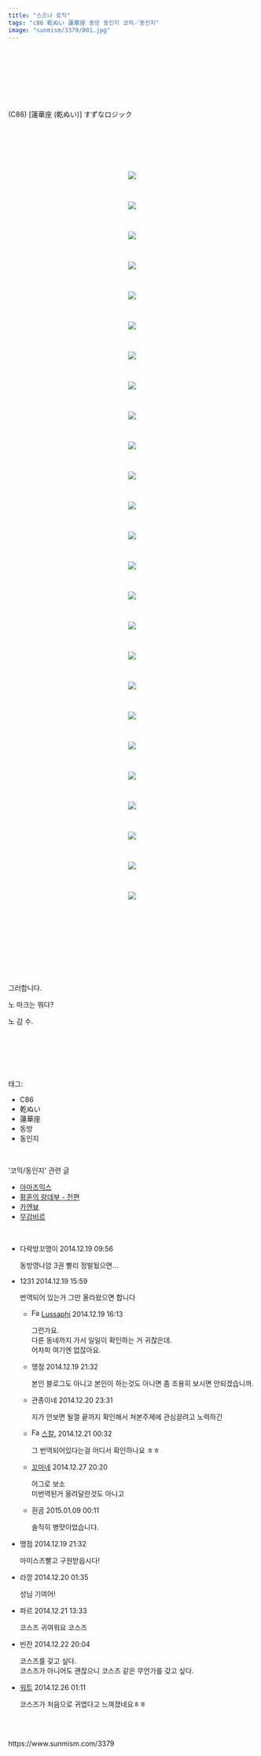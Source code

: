 ```yaml
---
title: "스즈나 로직"
tags: "c86 乾ぬい 蓮華座 동방 동인지 코믹／동인지"
image: "sunmism/3379/001.jpg"
---
```

<div class="article">
<div class="jb-article"><div class="tt_article_useless_p_margin"><p><br/></p><p><br/></p><p><br/></p><p><br/></p><p>(C86) [蓮華座 (乾ぬい)] すずなロジック</p><p><br/></p><p><br/></p><p><br/></p><p style="text-align: center; clear: none; float: none;"><span class="imageblock" style="display:inline-block;width:740px;;height:auto;max-width:100%"><img src="{{ site.nasurl }}/sunmism/3379/001.jpg"/></span></p><p><br/></p><p></p><p style="text-align: center; clear: none; float: none;"><span class="imageblock" style="display:inline-block;width:720px;;height:auto;max-width:100%"><img src="{{ site.nasurl }}/sunmism/3379/002.jpg"/></span></p><p><br/></p><p style="text-align: center; clear: none; float: none;"><span class="imageblock" style="display:inline-block;width:720px;;height:auto;max-width:100%"><img src="{{ site.nasurl }}/sunmism/3379/003.jpg"/></span></p><p><br/></p><p style="text-align: center; clear: none; float: none;"><span class="imageblock" style="display:inline-block;width:720px;;height:auto;max-width:100%"><img src="{{ site.nasurl }}/sunmism/3379/004.jpg"/></span></p><p><br/></p><p style="text-align: center; clear: none; float: none;"><span class="imageblock" style="display:inline-block;width:720px;;height:auto;max-width:100%"><img src="{{ site.nasurl }}/sunmism/3379/005.jpg"/></span></p><p><br/></p><p style="text-align: center; clear: none; float: none;"><span class="imageblock" style="display:inline-block;width:720px;;height:auto;max-width:100%"><img src="{{ site.nasurl }}/sunmism/3379/006.jpg"/></span></p><p><br/></p><p style="text-align: center; clear: none; float: none;"><span class="imageblock" style="display:inline-block;width:720px;;height:auto;max-width:100%"><img src="{{ site.nasurl }}/sunmism/3379/007.jpg"/></span></p><p><br/></p><p style="text-align: center; clear: none; float: none;"><span class="imageblock" style="display:inline-block;width:720px;;height:auto;max-width:100%"><img src="{{ site.nasurl }}/sunmism/3379/008.jpg"/></span></p><p><br/></p><p style="text-align: center; clear: none; float: none;"><span class="imageblock" style="display:inline-block;width:720px;;height:auto;max-width:100%"><img src="{{ site.nasurl }}/sunmism/3379/009.jpg"/></span></p><p><br/></p><p style="text-align: center; clear: none; float: none;"><span class="imageblock" style="display:inline-block;width:720px;;height:auto;max-width:100%"><img src="{{ site.nasurl }}/sunmism/3379/010.jpg"/></span></p><p><br/></p><p style="text-align: center; clear: none; float: none;"><span class="imageblock" style="display:inline-block;width:720px;;height:auto;max-width:100%"><img src="{{ site.nasurl }}/sunmism/3379/011.jpg"/></span></p><p><br/></p><p style="text-align: center; clear: none; float: none;"><span class="imageblock" style="display:inline-block;width:720px;;height:auto;max-width:100%"><img src="{{ site.nasurl }}/sunmism/3379/012.jpg"/></span></p><p><br/></p><p style="text-align: center; clear: none; float: none;"><span class="imageblock" style="display:inline-block;width:720px;;height:auto;max-width:100%"><img src="{{ site.nasurl }}/sunmism/3379/013.jpg"/></span></p><p><br/></p><p style="text-align: center; clear: none; float: none;"><span class="imageblock" style="display:inline-block;width:720px;;height:auto;max-width:100%"><img src="{{ site.nasurl }}/sunmism/3379/014.jpg"/></span></p><p><br/></p><p style="text-align: center; clear: none; float: none;"><span class="imageblock" style="display:inline-block;width:720px;;height:auto;max-width:100%"><img src="{{ site.nasurl }}/sunmism/3379/015.jpg"/></span></p><p><br/></p><p style="text-align: center; clear: none; float: none;"><span class="imageblock" style="display:inline-block;width:720px;;height:auto;max-width:100%"><img src="{{ site.nasurl }}/sunmism/3379/016.jpg"/></span></p><p><br/></p><p style="text-align: center; clear: none; float: none;"><span class="imageblock" style="display:inline-block;width:720px;;height:auto;max-width:100%"><img src="{{ site.nasurl }}/sunmism/3379/017.jpg"/></span></p><p><br/></p><p style="text-align: center; clear: none; float: none;"></p><p><span class="imageblock" style="display:inline-block;width:720px;text-align: center; font-size: 9pt; line-height: 1.5;;height:auto;max-width:100%"><img src="{{ site.nasurl }}/sunmism/3379/018.jpg"/></span></p><p><br/></p><p style="text-align: center; clear: none; float: none;"><span class="imageblock" style="display:inline-block;width:720px;;height:auto;max-width:100%"><img src="{{ site.nasurl }}/sunmism/3379/019.jpg"/></span></p><p><br/></p><p style="text-align: center; clear: none; float: none;"><span class="imageblock" style="display:inline-block;width:720px;;height:auto;max-width:100%"><img src="{{ site.nasurl }}/sunmism/3379/020.jpg"/></span></p><p><br/></p><p style="text-align: center; clear: none; float: none;"><span class="imageblock" style="display:inline-block;width:720px;;height:auto;max-width:100%"><img src="{{ site.nasurl }}/sunmism/3379/021.jpg"/></span></p><p><br/></p><p style="text-align: center; clear: none; float: none;"><span class="imageblock" style="display:inline-block;width:720px;;height:auto;max-width:100%"><img src="{{ site.nasurl }}/sunmism/3379/022.jpg"/></span></p><p><br/></p><p style="text-align: center; clear: none; float: none;"><span class="imageblock" style="display:inline-block;width:720px;;height:auto;max-width:100%"><img src="{{ site.nasurl }}/sunmism/3379/023.jpg"/></span></p><p><br/></p><p style="text-align: center; clear: none; float: none;"><span class="imageblock" style="display:inline-block;width:720px;;height:auto;max-width:100%"><img src="{{ site.nasurl }}/sunmism/3379/024.jpg"/></span></p><p><br/></p><p style="text-align: center; clear: none; float: none;"><span class="imageblock" style="display:inline-block;width:720px;;height:auto;max-width:100%"><img src="{{ site.nasurl }}/sunmism/3379/025.jpg"/></span></p><p><br/></p><p><br/></p><p><br/></p><p><br/></p><p><br/></p><p>그러합니다.</p><p>노 마크는 뭐다?</p><p>노 감 수.</p><p><br/></p><p><br/></p><div style="text-align:center;margin:10px 0 10px 0;clear:both"><div style="display:inline;text-align:center;">
</div><div style="display:inline;text-align:center;">
</div></div> </div></div></div><br/>
<div class="tagTrail">
<p>태그: </p>
<ul>
<li>C86</li>
<li>乾ぬい</li>
<li>蓮華座</li>
<li>동방</li>
<li>동인지</li>
</ul>
</div><br/>
<div class="another">
<p>'코믹/동인지' 관련 글</p>
<ul>
<li><a href="/2015-01-05-sunmism_3382">아마즈믹스</a></li>
<li><a href="/2014-12-21-sunmism_3380">황혼의 랑데부 - 전편</a></li>
<li><a href="/2014-11-17-sunmism_3377">카엔뵤</a></li>
<li><a href="/2014-11-11-sunmism_3376">무감비르</a></li>
</ul>
</div><br/>
<div class="jb-discuss-list jb-discuss-list-comment">
<ul class="jb-discuss-list-level-1">
<li class="rp_general" id="comment13436413">
<div class="jb-discuss jb-discuss-comment">
<div class="jb-discuss-information jb-discuss-information-comment">
<span class="jb-discuss-information-name">다락방꼬맹이</span>
<span class="jb-discuss-information-date">2014.12.19 09:56 </span>
</div>
<p class="jb-discuss-content jb-discuss-content-comment">동방영나암 3권 빨리 정발됬으면...</p>
</div>
</li>
<li class="rp_general" id="comment13436612">
<div class="jb-discuss jb-discuss-comment">
<div class="jb-discuss-information jb-discuss-information-comment">
<span class="jb-discuss-information-name">1231</span>
<span class="jb-discuss-information-date">2014.12.19 15:59 </span>
</div>
<p class="jb-discuss-content jb-discuss-content-comment">번역되어 있는거 그만 올라왔으면 합니다</p>
</div>
<ul class="jb-discuss-list-level-2">
<li class="rp_general" id="comment13436622">
<div class="jb-discuss jb-discuss-comment">
<div class="jb-discuss-information jb-discuss-information-comment">
<span class="jb-discuss-information-name"><img alt="Favicon of https://www.sunmism.com" height="16" onerror="this.onerror=null;this.parentNode.removeChild(this)" src="https://www.sunmism.com/favicon.ico" width="16"/> <a href="https://www.sunmism.com" onclick="return openLinkInNewWindow(this)"> Lussaphi</a><span class="tistoryProfileLayerTrigger" onclick='TistoryProfile.show(event, this, {"title":"\uc120\ubbf8\uc8fc\uc758","url":"https:\/\/sunmism.tistory.com","nickname":"JUN01","items":[]}); return false;'></span></span>
<span class="jb-discuss-information-date">2014.12.19 16:13 </span>
</div>
<p class="jb-discuss-content jb-discuss-content-comment">그런가요.<br/>
다른 동네까지 가서 일일이 확인하는 거 귀찮은데.<br/>
어차피 여기엔 없잖아요.</p>
</div>
</li>
<li class="rp_general" id="comment13436790">
<div class="jb-discuss jb-discuss-comment">
<div class="jb-discuss-information jb-discuss-information-comment">
<span class="jb-discuss-information-name">맹점</span>
<span class="jb-discuss-information-date">2014.12.19 21:32 </span>
</div>
<p class="jb-discuss-content jb-discuss-content-comment">본인 블로그도 아니고 본인이 하는것도 아니면 좀 조용히 보시면 안되겠습니까.<br/>
</p>
</div>
</li>
<li class="rp_general" id="comment13437680">
<div class="jb-discuss jb-discuss-comment">
<div class="jb-discuss-information jb-discuss-information-comment">
<span class="jb-discuss-information-name">관종이네</span>
<span class="jb-discuss-information-date">2014.12.20 23:31 </span>
</div>
<p class="jb-discuss-content jb-discuss-content-comment">지가 안보면 될껄 끝까지 확인해서 쳐본주제에 관심끌려고 노력하긴</p>
</div>
</li>
<li class="rp_general" id="comment13437717">
<div class="jb-discuss jb-discuss-comment">
<div class="jb-discuss-information jb-discuss-information-comment">
<span class="jb-discuss-information-name"><img alt="Favicon of https://www.sunmism.com" height="16" onerror="this.onerror=null;this.parentNode.removeChild(this)" src="https://www.sunmism.com/favicon.ico" width="16"/> <a href="https://www.sunmism.com" onclick="return openLinkInNewWindow(this)"> 스칼.</a><span class="tistoryProfileLayerTrigger" onclick='TistoryProfile.show(event, this, {"title":"Scar :: Touhou Arrange Is For The Win","url":"https:\/\/scarmusic.tistory.com","nickname":"\uc2a4\uce7c.","items":[]}); return false;'></span></span>
<span class="jb-discuss-information-date">2014.12.21 00:32 </span>
</div>
<p class="jb-discuss-content jb-discuss-content-comment">그 번역되어있다는걸 어디서 확인하나요 ㅎㅎ</p>
</div>
</li>
<li class="rp_general" id="comment13443039">
<div class="jb-discuss jb-discuss-comment">
<div class="jb-discuss-information jb-discuss-information-comment">
<span class="jb-discuss-information-name"><a href="http://" onclick="return openLinkInNewWindow(this)">꼬마네</a></span>
<span class="jb-discuss-information-date">2014.12.27 20:20 </span>
</div>
<p class="jb-discuss-content jb-discuss-content-comment">어그로 보소<br/>
미번역된거 올려달란것도 아니고</p>
</div>
</li>
<li class="rp_general" id="comment13453840">
<div class="jb-discuss jb-discuss-comment">
<div class="jb-discuss-information jb-discuss-information-comment">
<span class="jb-discuss-information-name">흰곰</span>
<span class="jb-discuss-information-date">2015.01.09 00:11 </span>
</div>
<p class="jb-discuss-content jb-discuss-content-comment">솔직히 병맛이었습니다.</p>
</div>
</li>
</ul>
</li>
<li class="rp_general" id="comment13436791">
<div class="jb-discuss jb-discuss-comment">
<div class="jb-discuss-information jb-discuss-information-comment">
<span class="jb-discuss-information-name">맹점</span>
<span class="jb-discuss-information-date">2014.12.19 21:32 </span>
</div>
<p class="jb-discuss-content jb-discuss-content-comment">마미스즈빨고 구원받읍시다!</p>
</div>
</li>
<li class="rp_general" id="comment13436975">
<div class="jb-discuss jb-discuss-comment">
<div class="jb-discuss-information jb-discuss-information-comment">
<span class="jb-discuss-information-name">라깡</span>
<span class="jb-discuss-information-date">2014.12.20 01:35 </span>
</div>
<p class="jb-discuss-content jb-discuss-content-comment">성님 기여어!</p>
</div>
</li>
<li class="rp_general" id="comment13438057">
<div class="jb-discuss jb-discuss-comment">
<div class="jb-discuss-information jb-discuss-information-comment">
<span class="jb-discuss-information-name">파르</span>
<span class="jb-discuss-information-date">2014.12.21 13:33 </span>
</div>
<p class="jb-discuss-content jb-discuss-content-comment">코스즈 귀여워요 코스즈</p>
</div>
</li>
<li class="rp_general" id="comment13438981">
<div class="jb-discuss jb-discuss-comment">
<div class="jb-discuss-information jb-discuss-information-comment">
<span class="jb-discuss-information-name">빈잔</span>
<span class="jb-discuss-information-date">2014.12.22 20:04 </span>
</div>
<p class="jb-discuss-content jb-discuss-content-comment">코스즈를 갖고 싶다.<br/>
코스즈가 아니어도 괜찮으니 코스즈 같은 무언가를 갖고 싶다.</p>
</div>
</li>
<li class="rp_general" id="comment13441733">
<div class="jb-discuss jb-discuss-comment">
<div class="jb-discuss-information jb-discuss-information-comment">
<span class="jb-discuss-information-name"><a href="http://" onclick="return openLinkInNewWindow(this)">워트</a></span>
<span class="jb-discuss-information-date">2014.12.26 01:11 </span>
</div>
<p class="jb-discuss-content jb-discuss-content-comment">코스즈가 처음으로 귀엽다고 느껴졌네요ㅎㅎ</p>
</div>
</li>
</ul>
</div><br/>

<br/>
<p id="refer">https://www.sunmism.com/3379</p>
<br/>
